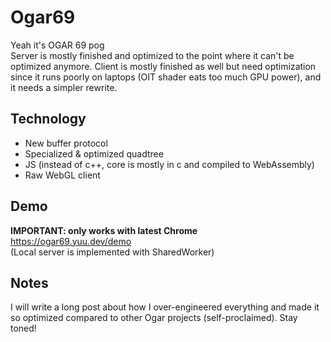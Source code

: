 # <strong> Ogar69 </strong>
Yeah it's OGAR 69 pog<br>
Server is mostly finished and optimized to the point where it can't be optimized anymore.
Client is mostly finished as well but need optimization since it runs poorly on laptops (OIT shader eats too much GPU power), and it needs a simpler rewrite.

## Technology
* New buffer protocol 
* Specialized & optimized quadtree
* JS (instead of c++, core is mostly in c and compiled to WebAssembly)
* Raw WebGL client

## Demo
**IMPORTANT: only works with latest Chrome**<br>
https://ogar69.yuu.dev/demo<br>
(Local server is implemented with SharedWorker)

## Notes
I will write a long post about how I over-engineered everything and made it so optimized compared to other Ogar projects (self-proclaimed). Stay toned!
